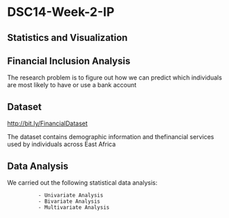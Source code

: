 # DSC14-Week-2-IP
## Statistics and Visualization
## Financial Inclusion Analysis
The research problem is to figure out how we can predict which individuals are most likely to have or use a bank account
## Dataset
http://bit.ly/FinancialDataset

The dataset contains demographic information and thefinancial services used by individuals across East Africa
## Data Analysis
We carried out the following statistical data analysis:

              - Univariate Analysis
              - Bivariate Analysis
              - Multivariate Analysis
